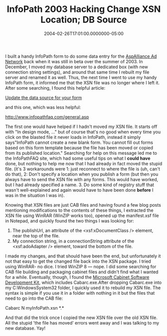 ﻿---
title: InfoPath 2003 Hacking Change XSN Location; DB Source
date: "2004-02-26T17:01:00.0000000-05:00"
description: I built a handy InfoPath form to do some data entry for the
featuredImage: /img/database.jpg
---

I built a handy InfoPath form to do some data entry for the [AspAlliance Ad Network](http://ads.aspalliance.com/) back when it was still in beta over the summer of 2003. In December, I moved my database server to a dedicated box (with new connection string settings), and around that same time I rebuilt my file server and renamed it as well. Thus, the next time I went to use my handy InfoPath form, it informed me that the XSN file was no longer where I left it. After some searching, I found this helpful article:

[Update the data source for your form](http://office.microsoft.com/assistance/preview.aspx?AssetID=HA010834751033&CTT=1&Origin=EC010231761033&QueryID=Qgw4FCkHi)

and this one, which was less helpful:

<http://www.infopathfaq.com/general.asp>

The first one would have helped if I hadn't moved my XSN file. It starts off with "In design mode, …" but of course that's no good when every time you click on the blasted file it never loads in InfoPath, instead it simply says"InfoPath cannot create a new blank form. You cannot fill out forms based on this form template because the file has been moved or copied from its published location." Searching for help on this message led me to the InfoPathFAQ site, which had some useful tips on what I **could have** done, but nothing to help me now that I had already in fact moved the stupid file. (it's 3 workarounds were 1: just reconnect to where the file is (uh, can't do that), 2: Don't specify a location when you publish a form (but then you always have to send the XSN file with any forms. This would have worked, but I had already specified a name. 3. Do some kind of registry stuff that wasn't well-explained and again would have to have been done **before** I was in the situation I was in).

Knowing that XSN files are just CAB files and having found a few blog posts mentioning modifications to the contents of these things, I extracted the XSN file using WinRAR (WinZIP works too), opened up the manifest.xsf file in Notepad, and quickly found the two things I was looking for:

1. The publishUrl, an attribute of the <xsf:xDocumentClass /> element, near the top of the file.
2. My connection string, in a connectionString attribute of the <xsf:adoAdapter /> element, toward the bottom of the file.

I made my changes, and that should have been the end, but unfortunately it not that easy to get the changed file back into the XSN package. I tried using WinRAR- no dice. I tried WinZIP 8 — nope. I did some searching for CAB file building and packaging cabinet files and didn't find what I wanted for a while. Eventually, though, I found the [Microsoft Cabinet Software Development Kit](http://support.microsoft.com/default.aspx?scid=KB;en-us;310618), which includes Cabarc.exe.After dropping Cabarc.exe into my C:WindowsSystem32 folder, I quickly used it to rebuild my XSN file. The syntax is simple if you use it in a folder with nothing in it but the files that need to go into the CAB file:

Cabarc N myInfoPath.xsn \*.\*

And that did the trick once I copied the new XSN file over the old XSN file. All the stupid 'the file has moved' errors went away and I was talking to my new database. Yay!

